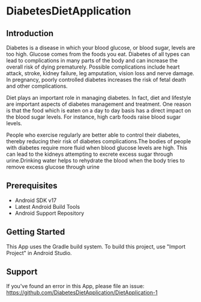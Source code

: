 # DiabetesDietApplication
Introduction
------------
Diabetes is a disease in which your blood glucose, or blood sugar, levels are
too high. Glucose comes from the foods you eat. Diabetes of all types can lead
to complications in many parts of the body and can increase the overall risk of
dying prematurely. Possible complications include heart attack, stroke, kidney
failure, leg amputation, vision loss and nerve damage. In pregnancy, poorly
controlled diabetes increases the risk of fetal death and other complications.

Diet plays an important role in managing diabetes. In fact, diet and lifestyle
are important aspects of diabetes management and treatment. One reason is
that the food which is eaten on a day to day basis has a direct impact on the
blood sugar levels. For instance, high carb foods raise blood sugar levels.

People who exercise regularly are better able to control their diabetes, thereby reducing
their risk of diabetes complications.The bodies of people with diabetes require
more fluid when blood glucose levels are high. This can lead to the kidneys
attempting to excrete excess sugar through urine.Drinking water helps to rehydrate
the blood when the body tries to remove excess glucose through urine

Prerequisites
-----------------
* Android SDK v17
* Latest Android Build Tools
* Android Support Repository

Getting Started
-----------------
This App uses the Gradle build system. To build this project, use "Import Project" in Android Studio.


Support
-------

If you've found an error in this App, please file an issue:
https://github.com/DiabetesDietApplication/DietApplication-1
